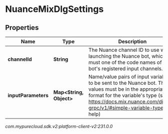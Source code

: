 # NuanceMixDlgSettings


## Properties

| Name | Type | Description | Notes |
| ------------ | ------------- | ------------- | ------------- |
| **channelId** | **String** | The Nuance channel ID to use when launching the Nuance bot, which must one of the code names of the bot's registered input channels. |  [optional] |
| **inputParameters** | **Map&lt;String, Object&gt;** | Name/value pairs of input variables to be sent to the Nuance bot. The values must be in the appropriate format for the variable's type (see https://docs.mix.nuance.com/dialog-grpc/v1/#simple-variable-types for help) |  [optional] |




_com.mypurecloud.sdk.v2:platform-client-v2:231.0.0_
